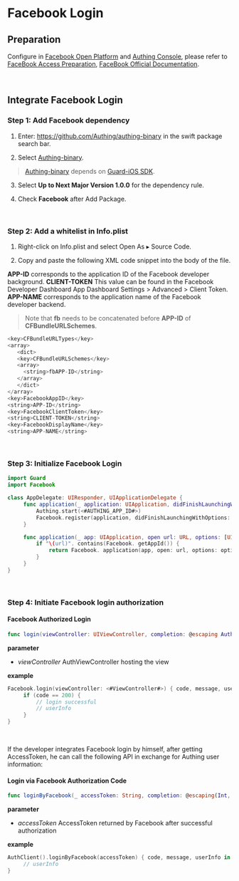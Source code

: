# Facebook Login

<LastUpdated/>

## Preparation

Configure in [Facebook Open Platform](https://developers.facebook.com/) and [Authing Console](https://authing.cn/), please refer to [FaceBook Access Preparation](../../../guides/connections/social/facebook/README.md), [FaceBook Official Documentation](https://developers.facebook.com/docs/facebook-login/ios).

<br>

## Integrate Facebook Login

### Step 1: Add Facebook dependency

1. Enter: https://github.com/Authing/authing-binary in the swift package search bar.

2. Select [Authing-binary](https://github.com/Authing/authing-binary).
> [Authing-binary](https://github.com/Authing/authing-binary) depends on [Guard-iOS SDK](https://github.com/Authing/guard-ios).

3. Select **Up to Next Major Version 1.0.0** for the dependency rule.

4. Check **Facebook** after Add Package.

<br>

### Step 2: Add a whitelist in Info.plist

1. Right-click on Info.plist and select Open As ▸ Source Code.
   
2. Copy and paste the following XML code snippet into the body of the file.
   
**APP-ID** corresponds to the application ID of the Facebook developer background.
**CLIENT-TOKEN** This value can be found in the Facebook Developer Dashboard App Dashboard Settings > Advanced > Client Token.
**APP-NAME** corresponds to the application name of the Facebook developer backend.

> Note that **fb** needs to be concatenated before **APP-ID** of **CFBundleURLSchemes**.

```swift
<key>CFBundleURLTypes</key>
<array>
   <dict>
   <key>CFBundleURLSchemes</key>
   <array>
     <string>fbAPP-ID</string>
   </array>
   </dict>
</array>
<key>FacebookAppID</key>
<string>APP-ID</string>
<key>FacebookClientToken</key>
<string>CLIENT-TOKEN</string>
<key>FacebookDisplayName</key>
<string>APP-NAME</string>
```
<br>

### Step 3: Initialize Facebook Login
```swift
import Guard
import Facebook

class AppDelegate: UIResponder, UIApplicationDelegate {
     func application(_ application: UIApplication, didFinishLaunchingWithOptions launchOptions: [UIApplication.LaunchOptionsKey: Any]?) -> Bool {
         Authing.start(<#AUTHING_APP_ID#>)
         Facebook.register(application, didFinishLaunchingWithOptions: launchOptions)
     }

     func application(_ app: UIApplication, open url: URL, options: [UIApplication. OpenURLOptionsKey : Any] = [:]) -> Bool {
         if "\(url)". contains(Facebook. getAppId()) {
             return Facebook. application(app, open: url, options: options)
         }
     }
}
  ```
<br>

### Step 4: Initiate Facebook login authorization
#### Facebook Authorized Login

```swift
func login(viewController: UIViewController, completion: @escaping Authing.AuthCompletion) -> Void
```

**parameter**

* *viewController* AuthViewController hosting the view
  
**example**

```swift
Facebook.login(viewController: <#ViewController#>) { code, message, userInfo in
     if (code == 200) {
         // login successful
         // userInfo
     }
}
```

<br>

If the developer integrates Facebook login by himself, after getting AccessToken, he can call the following API in exchange for Authing user information:

#### Login via Facebook Authorization Code

```swift
func loginByFacebook(_ accessToken: String, completion: @escaping(Int, String?, UserInfo?) -> Void)
```

**parameter**

* *accessToken* AccessToken returned by Facebook after successful authorization

**example**

```swift
AuthClient().loginByFacebook(accessToken) { code, message, userInfo in
     // userInfo
}
```